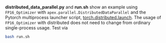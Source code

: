 **distributed_data_parallel.py** and **run.sh** show an example using `FP16_Optimizer` with
`apex.parallel.DistributedDataParallel` and the Pytorch multiprocess launcher script,
[torch.distributed.launch](https://pytorch.org/docs/master/distributed.html#launch-utility).
The usage of `FP16_Optimizer` with distributed does not need to change from ordinary 
single-process usage.  Test via
```bash
bash run.sh
```
